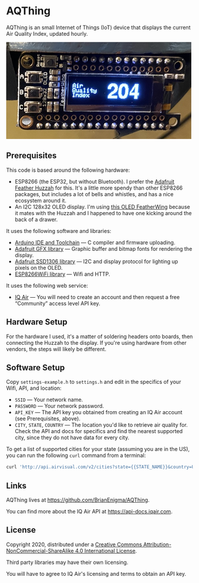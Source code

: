 # AQThing

AQThing is an small Internet of Things (IoT) device that displays the current Air Quality Index, updated hourly.

![thing](thing.jpg)

## Prerequisites

This code is based around the following hardware:

- ESP8266 (the ESP32, but without Bluetooth). I prefer the [Adafruit Feather Huzzah](https://www.adafruit.com/product/2821) for this. It's a little more spendy than other ESP8266 packages, but includes a lot of bells and whistles, and has a nice ecosystem around it.
- An I2C 128x32 OLED display. I'm using [this OLED FeatherWing](https://www.adafruit.com/product/2900) because it mates with the Huzzah and I happened to have one kicking around the back of a drawer.

It uses the following software and libraries:

- [Arduino IDE and Toolchain](https://www.arduino.cc/en/Main/Software) — C compiler and firmware uploading.
- [Adafruit GFX library](https://github.com/adafruit/Adafruit-GFX-Library) — Graphic buffer and bitmap fonts for rendering the display.
- [Adafruit SSD1306 library](https://github.com/adafruit/Adafruit_SSD1306) — I2C and display protocol for lighting up pixels on the OLED.
- [ESP8266WiFi library](https://arduino-esp8266.readthedocs.io/en/latest/esp8266wifi/readme.html) — Wifi and HTTP.

It uses the following web service:

- [IQ Air](https://www.iqair.com) — You will need to create an account and then request a free “Community” access level API key.

## Hardware Setup

For the hardware I used, it's a matter of soldering headers onto boards, then connecting the Huzzah to the display. If you're using hardware from other vendors, the steps will likely be different.

## Software Setup

Copy `settings-example.h` to `settings.h` and edit in the specifics of your Wifi, API, and location:

- `SSID` — Your network name.
- `PASSWORD` — Your network password.
- `API_KEY` — The API key you obtained from creating an IQ Air account (see Prerequisites, above).
- `CITY`, `STATE`, `COUNTRY` — The location you'd like to retrieve air quality for. Check the API and docs for specifics and find the nearest supported city, since they do not have data for every city.

To get a list of supported cities for your state (assuming you are in the US), you can run the following `curl` command from a terminal:

```bash
curl 'http://api.airvisual.com/v2/cities?state={{STATE_NAME}}&country=USA&key={{YOUR_API_KEY}}'
```

## Links

AQThing lives at <https://github.com/BrianEnigma/AQThing>.

You can find more about the IQ Air API at <https://api-docs.iqair.com>.

## License

Copyright 2020, distributed under a [Creative Commons Attribution-NonCommercial-ShareAlike 4.0 International License](http://creativecommons.org/licenses/by-nc-sa/4.0/).

Third party libraries may have their own licensing.

You will have to agree to IQ Air's licensing and terms to obtain an API key.

